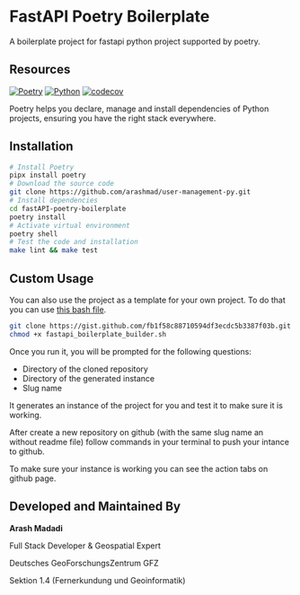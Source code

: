 # FastAPI Poetry Boilerplate

A boilerplate project for fastapi python project supported by poetry.

## Resources

[![Poetry](https://img.shields.io/endpoint?url=https://python-poetry.org/badge/v0.json)](https://python-poetry.org/)
[![Python](https://img.shields.io/badge/Python-3.12-blue)](https://www.python.org/)
[![codecov](https://codecov.io/gh/arashmad/user-management-py/graph/badge.svg?token=Qe6LGpP4oh)](https://codecov.io/gh/arashmad/user-management-py)

Poetry helps you declare, manage and install dependencies of Python projects,
ensuring you have the right stack everywhere.

## Installation

```bash
# Install Poetry
pipx install poetry
# Download the source code
git clone https://github.com/arashmad/user-management-py.git
# Install dependencies
cd fastAPI-poetry-boilerplate
poetry install
# Activate virtual environment
poetry shell
# Test the code and installation
make lint && make test
```

## Custom Usage

You can also use the project as a template for your own project. To do that you can use [this bash file](https://gist.github.com/arashmad/fb1f58c88710594df3ecdc5b3387f03b).

```bash
git clone https://gist.github.com/fb1f58c88710594df3ecdc5b3387f03b.git
chmod +x fastapi_boilerplate_builder.sh
```

Once you run it, you will be prompted for the following questions:

- Directory of the cloned repository
- Directory of the generated instance
- Slug name

It generates an instance of the project for you and test it to make sure it is working.

After create a new repository on github (with the same slug name an without readme file) follow commands in your terminal to push your intance to github.

To make sure your instance is working you can see the action tabs on github page.

## Developed and Maintained By

**Arash Madadi**

Full Stack Developer & Geospatial Expert

Deutsches GeoForschungsZentrum GFZ

Sektion 1.4 (Fernerkundung und Geoinformatik)
